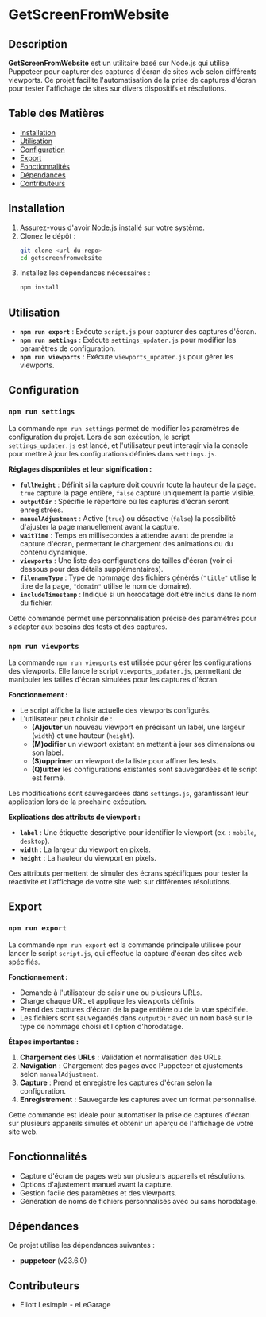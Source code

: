 # GetScreenFromWebsite

## Description

**GetScreenFromWebsite** est un utilitaire basé sur Node.js qui utilise Puppeteer pour capturer des captures d'écran de sites web selon différents viewports. Ce projet facilite l'automatisation de la prise de captures d'écran pour tester l'affichage de sites sur divers dispositifs et résolutions.

## Table des Matières

- [Installation](#installation)
- [Utilisation](#utilisation)
- [Configuration](#configuration)
- [Export](#export)
- [Fonctionnalités](#fonctionnalités)
- [Dépendances](#dépendances)
- [Contributeurs](#contributeurs)

## Installation

1. Assurez-vous d'avoir [Node.js](https://nodejs.org/) installé sur votre système.
2. Clonez le dépôt :
   ```bash
   git clone <url-du-repo>
   cd getscreenfromwebsite
   ```
3. Installez les dépendances nécessaires :
   ```bash
   npm install
   ```

## Utilisation

- **`npm run export`** : Exécute `script.js` pour capturer des captures d'écran.
- **`npm run settings`** : Exécute `settings_updater.js` pour modifier les paramètres de configuration.
- **`npm run viewports`** : Exécute `viewports_updater.js` pour gérer les viewports.

## Configuration

### `npm run settings`

La commande `npm run settings` permet de modifier les paramètres de configuration du projet. Lors de son exécution, le script `settings_updater.js` est lancé, et l'utilisateur peut interagir via la console pour mettre à jour les configurations définies dans `settings.js`.

**Réglages disponibles et leur signification :**

- **`fullHeight`** : Définit si la capture doit couvrir toute la hauteur de la page. `true` capture la page entière, `false` capture uniquement la partie visible.
- **`outputDir`** : Spécifie le répertoire où les captures d'écran seront enregistrées.
- **`manualAdjustment`** : Active (`true`) ou désactive (`false`) la possibilité d'ajuster la page manuellement avant la capture.
- **`waitTime`** : Temps en millisecondes à attendre avant de prendre la capture d'écran, permettant le chargement des animations ou du contenu dynamique.
- **`viewports`** : Une liste des configurations de tailles d'écran (voir ci-dessous pour des détails supplémentaires).
- **`filenameType`** : Type de nommage des fichiers générés (`"title"` utilise le titre de la page, `"domain"` utilise le nom de domaine).
- **`includeTimestamp`** : Indique si un horodatage doit être inclus dans le nom du fichier.

Cette commande permet une personnalisation précise des paramètres pour s'adapter aux besoins des tests et des captures.

### `npm run viewports`

La commande `npm run viewports` est utilisée pour gérer les configurations des viewports. Elle lance le script `viewports_updater.js`, permettant de manipuler les tailles d'écran simulées pour les captures d'écran.

**Fonctionnement :**

- Le script affiche la liste actuelle des viewports configurés.
- L'utilisateur peut choisir de :
  - **(A)jouter** un nouveau viewport en précisant un label, une largeur (`width`) et une hauteur (`height`).
  - **(M)odifier** un viewport existant en mettant à jour ses dimensions ou son label.
  - **(S)upprimer** un viewport de la liste pour affiner les tests.
  - **(Q)uitter** les configurations existantes sont sauvegardées et le script est fermé.

Les modifications sont sauvegardées dans `settings.js`, garantissant leur application lors de la prochaine exécution.

**Explications des attributs de viewport :**

- **`label`** : Une étiquette descriptive pour identifier le viewport (ex. : `mobile`, `desktop`).
- **`width`** : La largeur du viewport en pixels.
- **`height`** : La hauteur du viewport en pixels.

Ces attributs permettent de simuler des écrans spécifiques pour tester la réactivité et l'affichage de votre site web sur différentes résolutions.

## Export

### `npm run export`

La commande `npm run export` est la commande principale utilisée pour lancer le script `script.js`, qui effectue la capture d'écran des sites web spécifiés.

**Fonctionnement :**

- Demande à l'utilisateur de saisir une ou plusieurs URLs.
- Charge chaque URL et applique les viewports définis.
- Prend des captures d'écran de la page entière ou de la vue spécifiée.
- Les fichiers sont sauvegardés dans `outputDir` avec un nom basé sur le type de nommage choisi et l'option d'horodatage.

**Étapes importantes :**

1. **Chargement des URLs** : Validation et normalisation des URLs.
2. **Navigation** : Chargement des pages avec Puppeteer et ajustements selon `manualAdjustment`.
3. **Capture** : Prend et enregistre les captures d'écran selon la configuration.
4. **Enregistrement** : Sauvegarde les captures avec un format personnalisé.

Cette commande est idéale pour automatiser la prise de captures d'écran sur plusieurs appareils simulés et obtenir un aperçu de l'affichage de votre site web.

## Fonctionnalités

- Capture d'écran de pages web sur plusieurs appareils et résolutions.
- Options d'ajustement manuel avant la capture.
- Gestion facile des paramètres et des viewports.
- Génération de noms de fichiers personnalisés avec ou sans horodatage.

## Dépendances

Ce projet utilise les dépendances suivantes :

- **puppeteer** (v23.6.0)

## Contributeurs

- Eliott Lesimple - eLeGarage

